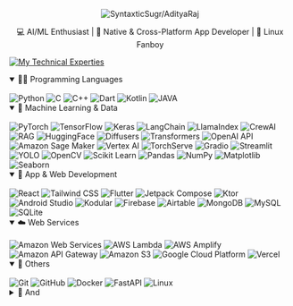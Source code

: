 <div align="center">
<p align="center">
  <img src="https://readme-typing-svg.demolab.com?font=Fira+Code&weight=500&size=30&pause=1000&color=4BFDF2&center=true&vCenter=true&width=300&lines=Syntaxtic+Sugr;Aditya+Raj&style=for-the-badge" alt="SyntaxticSugr/AdityaRaj" />
</p>

💻 AI/ML Enthusiast | 📱 Native & Cross-Platform App Developer | 🐧 Linux Fanboy
</div>

[![My Technical Experties](https://readme-typing-svg.demolab.com?font=Fira+Code&weight=500&duration=1500&pause=1000&color=4BFDF2&vCenter=true&repeat=false&width=300&lines=My+Technical+Experties)]()

<details open>
  <summary>👨‍💻 Programming Languages</summary><br>
  <img src="https://img.shields.io/badge/Python-3776AB?logo=python&logoColor=white&style=for-the-badge" alt="Python" />
  <img src="https://img.shields.io/badge/C-00599C?logo=c&logoColor=white&style=for-the-badge" alt="C" />
  <img src="https://img.shields.io/badge/C++-00599C.svg?logo=cplusplus&logoColor=white&style=for-the-badge" alt="C++" />
  <img src="https://img.shields.io/badge/Dart-0175C2.svg?logo=dart&logoColor=white&style=for-the-badge" alt="Dart" />
  <img src="https://img.shields.io/badge/Kotlin-7F52FF.svg?logo=kotlin&logoColor=white&style=for-the-badge" alt="Kotlin" />
  <img src="https://img.shields.io/badge/JAVA-FF7800.svg?logo=&logoColor=white&style=for-the-badge" alt="JAVA" />
</details>

<details open>
  <summary>🤖 Machine Learning & Data</summary>
  <br>
  <img src="https://img.shields.io/badge/PyTorch-EE4C2C?logo=pytorch&logoColor=white&style=for-the-badge" alt="PyTorch" />
  <img src="https://img.shields.io/badge/TensorFlow-FF6F00?logo=tensorflow&logoColor=white&style=for-the-badge" alt="TensorFlow" />
  <img src="https://img.shields.io/badge/Keras-D00000?logo=keras&logoColor=white&style=for-the-badge" alt="Keras" />
  <img src="https://img.shields.io/badge/LangChain-1C3C3C?logo=langchain&logoColor=white&style=for-the-badge" alt="LangChain" />
  <img src="https://img.shields.io/badge/LlamaIndex-000000?logo=ollama&logoColor=white&style=for-the-badge" alt="LlamaIndex" />
  <img src="https://img.shields.io/badge/CrewAI-FF5A50?logo=crewai&logoColor=white&style=for-the-badge" alt="CrewAI" />
  <img src="https://img.shields.io/badge/RAG-1C3C3C?logo=&logoColor=white&style=for-the-badge" alt="RAG" />
  <img src="https://img.shields.io/badge/HuggingFace-FFD21E?logo=huggingface&logoColor=black&style=for-the-badge" alt="HuggingFace" />
  <img src="https://img.shields.io/badge/Diffusers-FFD21E?logo=&logoColor=white&style=for-the-badge" alt="Diffusers" />
  <img src="https://img.shields.io/badge/Transformers-FFD21E?logo=&logoColor=white&style=for-the-badge" alt="Transformers" />
  <img src="https://img.shields.io/badge/OpenAI API-412991?logo=openai&logoColor=white&style=for-the-badge" alt="OpenAI API" />
  <img src="https://img.shields.io/badge/Amazon Sage Maker-232F3E?logo=amazon-web-services&logoColor=white&style=for-the-badge" alt="Amazon Sage Maker" />
  <img src="https://img.shields.io/badge/Vertex AI-4285F4?logo=google-cloud&logoColor=white&style=for-the-badge" alt="Vertex AI" />
  <img src="https://img.shields.io/badge/TorchServe-FF4B4B?logo=&logoColor=white&style=for-the-badge" alt="TorchServe" />
  <img src="https://img.shields.io/badge/Gradio-F97316?logo=gradio&logoColor=white&style=for-the-badge" alt="Gradio" />
  <img src="https://img.shields.io/badge/Streamlit-FF4B4B?logo=streamlit&logoColor=white&style=for-the-badge" alt="Streamlit" />
  <img src="https://img.shields.io/badge/YOLO-111F68?logo=yolo&logoColor=white&style=for-the-badge" alt="YOLO" />
  <img src="https://img.shields.io/badge/OpenCV-5C3EE8?logo=opencv&logoColor=white&style=for-the-badge" alt="OpenCV" />
  <img src="https://img.shields.io/badge/Scikit Learn-F7931E?logo=scikit-learn&logoColor=white&style=for-the-badge" alt="Scikit Learn" />
  <img src="https://img.shields.io/badge/Pandas-150458?logo=pandas&logoColor=white&style=for-the-badge" alt="Pandas" />
  <img src="https://img.shields.io/badge/NumPy-013243?logo=numpy&logoColor=white&style=for-the-badge" alt="NumPy" />
  <img src="https://img.shields.io/badge/Matplotlib-1C79B3?logo=&logoColor=white&style=for-the-badge" alt="Matplotlib" />
  <img src="https://img.shields.io/badge/Seaborn-1C79B3?logo=&logoColor=white&style=for-the-badge" alt="Seaborn" />
</details>

<details open>
  <summary>📱 App & Web Development</summary>
  <br>
  <img src="https://img.shields.io/badge/React-61DAFB?logo=react&logoColor=black&style=for-the-badge" alt="React" />
  <img src="https://img.shields.io/badge/Tailwind CSS-06B6D4?logo=tailwindcss&logoColor=white&style=for-the-badge" alt="Tailwind CSS" />
  <img src="https://img.shields.io/badge/Flutter-02569B?logo=flutter&logoColor=white&style=for-the-badge" alt="Flutter" />
  <img src="https://img.shields.io/badge/Jetpack Compose-4285F4?logo=jetpack-compose&logoColor=white&style=for-the-badge" alt="Jetpack Compose" />
  <img src="https://img.shields.io/badge/Ktor-087CFA?logo=ktor&logoColor=white&style=for-the-badge" alt="Ktor" />
  <img src="https://img.shields.io/badge/Android Studio-3DDC84?logo=android-studio&logoColor=white&style=for-the-badge" alt="Android Studio" />
  <img src="https://img.shields.io/badge/Kodular-A100FF?logo=&logoColor=white&style=for-the-badge" alt="Kodular" />
  <img src="https://img.shields.io/badge/Firebase-DD2C00?logo=firebase&logoColor=white&style=for-the-badge" alt="Firebase" />
  <img src="https://img.shields.io/badge/Airtable-F82B60?logo=airtable&logoColor=white&style=for-the-badge" alt="Airtable" />
  <img src="https://img.shields.io/badge/MongoDB-47A248?logo=mongodb&logoColor=white&style=for-the-badge" alt="MongoDB" />
  <img src="https://img.shields.io/badge/MySQL-4479A1?logo=mysql&logoColor=white&style=for-the-badge" alt="MySQL" />
  <img src="https://img.shields.io/badge/SQLite-003B57?logo=sqlite&logoColor=white&style=for-the-badge" alt="SQLite" />
</details>

<details open>
  <summary>☁️ Web Services</summary>
  <br>
  <img src="https://img.shields.io/badge/AWS-232F3E?logo=amazon-web-services&logoColor=white&style=for-the-badge" alt="Amazon Web Services" />
  <img src="https://img.shields.io/badge/AWS Lambda-232F3E?logo=aws-lambda&logoColor=white&style=for-the-badge" alt="AWS Lambda" />
  <img src="https://img.shields.io/badge/AWS Amplify-232F3E?logo=aws-amplify&logoColor=white&style=for-the-badge" alt="AWS Amplify" />
  <img src="https://img.shields.io/badge/Amazon API Gateway-232F3E?logo=amazon-api-gateway&logoColor=white&style=for-the-badge" alt="Amazon API Gateway" />
  <img src="https://img.shields.io/badge/Amazon S3-232F3E?logo=amazon-s3&logoColor=white&style=for-the-badge" alt="Amazon S3" />
  <img src="https://img.shields.io/badge/GCP-4285F4?logo=google-cloud&logoColor=white&style=for-the-badge" alt="Google Cloud Platform" />
  <img src="https://img.shields.io/badge/Vercel-000000?logo=vercel&logoColor=white&style=for-the-badge" alt="Vercel" />
</details>

<details open>
  <summary>🧰 Others</summary>
  <br>
  <img src="https://img.shields.io/badge/Git-F05032?logo=git&logoColor=white&style=for-the-badge" alt="Git" />
  <img src="https://img.shields.io/badge/GitHub-181717?logo=github&logoColor=white&style=for-the-badge" alt="GitHub" />
  <img src="https://img.shields.io/badge/Docker-2496ED?logo=docker&logoColor=white&style=for-the-badge" alt="Docker" />
  <img src="https://img.shields.io/badge/FastAPI-009688?logo=fastapi&logoColor=white&style=for-the-badge" alt="FastAPI" />
  <img src="https://img.shields.io/badge/Linux-000000?logo=linux&logoColor=white&style=for-the-badge" alt="Linux" />
</details>

<details>
  <summary>🌟 And</summary>
  <br>
  <img src="https://readme-typing-svg.demolab.com?font=Fira+Code&weight=500&duration=1500&pause=1000&color=4BFDF2&vCenter=true&repeat=false&width=400&lines=Always+Learning+Something+New+%3A%29" alt="Always Learning Something New" />
</details>

<br>

